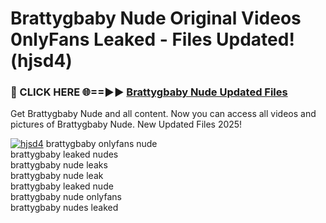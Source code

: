 # Brattygbaby Nude Original Videos 0nlyFans Leaked - Files Updated! (hjsd4)

<h3>🔴 CLICK HERE 🌐==►► <a href="https://tinyurl.com/yc6ubb5a" rel="nofollow">Brattygbaby Nude Updated Files</a></h3>

Get Brattygbaby Nude and all content. Now you can access all videos and pictures of Brattygbaby Nude. New Updated Files 2025!

[![hjsd4](https://i.imgur.com/7eu0CRL.gif)](https://tinyurl.com/yc6ubb5a)
brattygbaby onlyfans nude<br>
brattygbaby leaked nudes<br>
brattygbaby nude leaks<br>
brattygbaby nude leak<br>
brattygbaby leaked nude<br>
brattygbaby nude onlyfans<br>
brattygbaby nudes leaked